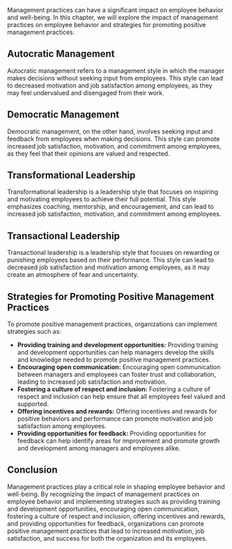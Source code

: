 
Management practices can have a significant impact on employee behavior and well-being. In this chapter, we will explore the impact of management practices on employee behavior and strategies for promoting positive management practices.

Autocratic Management
---------------------

Autocratic management refers to a management style in which the manager makes decisions without seeking input from employees. This style can lead to decreased motivation and job satisfaction among employees, as they may feel undervalued and disengaged from their work.

Democratic Management
---------------------

Democratic management, on the other hand, involves seeking input and feedback from employees when making decisions. This style can promote increased job satisfaction, motivation, and commitment among employees, as they feel that their opinions are valued and respected.

Transformational Leadership
---------------------------

Transformational leadership is a leadership style that focuses on inspiring and motivating employees to achieve their full potential. This style emphasizes coaching, mentorship, and encouragement, and can lead to increased job satisfaction, motivation, and commitment among employees.

Transactional Leadership
------------------------

Transactional leadership is a leadership style that focuses on rewarding or punishing employees based on their performance. This style can lead to decreased job satisfaction and motivation among employees, as it may create an atmosphere of fear and uncertainty.

Strategies for Promoting Positive Management Practices
------------------------------------------------------

To promote positive management practices, organizations can implement strategies such as:

* **Providing training and development opportunities:** Providing training and development opportunities can help managers develop the skills and knowledge needed to promote positive management practices.
* **Encouraging open communication:** Encouraging open communication between managers and employees can foster trust and collaboration, leading to increased job satisfaction and motivation.
* **Fostering a culture of respect and inclusion:** Fostering a culture of respect and inclusion can help ensure that all employees feel valued and supported.
* **Offering incentives and rewards:** Offering incentives and rewards for positive behaviors and performance can promote motivation and job satisfaction among employees.
* **Providing opportunities for feedback:** Providing opportunities for feedback can help identify areas for improvement and promote growth and development among managers and employees alike.

Conclusion
----------

Management practices play a critical role in shaping employee behavior and well-being. By recognizing the impact of management practices on employee behavior and implementing strategies such as providing training and development opportunities, encouraging open communication, fostering a culture of respect and inclusion, offering incentives and rewards, and providing opportunities for feedback, organizations can promote positive management practices that lead to increased motivation, job satisfaction, and success for both the organization and its employees.
